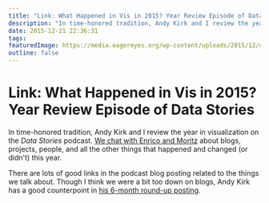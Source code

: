```yaml
---
title: "Link: What Happened in Vis in 2015? Year Review Episode of Data Stories"
description: "In time-honored tradition, Andy Kirk and I review the year in visualization on the Data Stories podcast. We chat with Enrico and Moritz about blogs, projects, people, and all the other things that happened and changed (or didn't) this year."
date: 2015-12-21 22:36:31
tags: 
featuredImage: https://media.eagereyes.org/wp-content/uploads/2015/12/ds65-teaser.jpg
outline: false
---
```


# Link: What Happened in Vis in 2015? Year Review Episode of Data Stories

In time-honored tradition, Andy Kirk and I review the year in visualization on the <em>Data Stories</em> podcast. <a href="http://datastori.es/what-happened-in-vis-in-2015-year-review-with-andy-kirk-and-robert-kosara-ds65/">We chat with Enrico and Moritz</a> about blogs, projects, people, and all the other things that happened and changed (or didn't) this year.

There are lots of good links in the podcast blog posting related to the things we talk about. Though I think we were a bit too down on blogs, Andy Kirk has a good counterpoint in <a href="http://www.visualisingdata.com/2015/12/10-significant-visualisation-developments-july-to-december-2015/">his 6-month round-up posting</a>.


<PostedBy />



